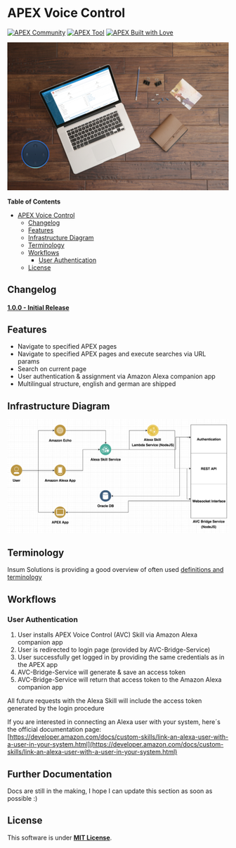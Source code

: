 # APEX Voice Control

[![APEX Community](https://cdn.rawgit.com/Dani3lSun/apex-github-badges/78c5adbe/badges/apex-community-badge.svg)](https://github.com/Dani3lSun/apex-github-badges) [![APEX Tool](https://cdn.rawgit.com/Dani3lSun/apex-github-badges/b7e95341/badges/apex-tool-badge.svg)](https://github.com/Dani3lSun/apex-github-badges)
[![APEX Built with Love](https://cdn.rawgit.com/Dani3lSun/apex-github-badges/7919f913/badges/apex-love-badge.svg)](https://github.com/Dani3lSun/apex-github-badges)

![logo](/docs/img/banner-logo.png)

**Table of Contents**

- [APEX Voice Control](#apex-voice-control)
  - [Changelog](#changelog)
  - [Features](#features)
  - [Infrastructure Diagram](#infrastructure-diagram)
  - [Terminology](#terminology)
  - [Workflows](#workflows)
    - [User Authentication](#user-authentication)
  - [License](#license)


## Changelog

#### [1.0.0 - Initial Release](https://github.com/Dani3lSun/apex-voice-control/releases/tag/v1.0.0)


## Features

- Navigate to specified APEX pages
- Navigate to specified APEX pages and execute searches via URL params
- Search on current page
- User authentication & assignment via Amazon Alexa companion app
- Multilingual structure, english and german are shipped


## Infrastructure Diagram
![](/docs/img/infrastructure-diagram.png)


## Terminology

Insum Solutions is providing a good overview of often used [definitions and terminology](https://github.com/insum-labs/alexa#definitions)


## Workflows

### User Authentication

1. User installs APEX Voice Control (AVC) Skill via Amazon Alexa companion app
2. User is redirected to login page (provided by AVC-Bridge-Service)
3. User successfully get logged in by providing the same credentials as in the APEX app
4. AVC-Bridge-Service will generate & save an access token
5. AVC-Bridge-Service will return that access token to the Amazon Alexa companion app

All future requests with the Alexa Skill will include the access token generated by the login procedure

If you are interested in connecting an Alexa user with your system, here´s the official documentation page:
[https://developer.amazon.com/docs/custom-skills/link-an-alexa-user-with-a-user-in-your-system.html](https://developer.amazon.com/docs/custom-skills/link-an-alexa-user-with-a-user-in-your-system.html)


## Further Documentation

Docs are still in the making, I hope I can update this section as soon as possible :)


## License

This software is under [**MIT License**](https://github.com/Dani3lSun/apex-voice-control/blob/master/LICENSE).
